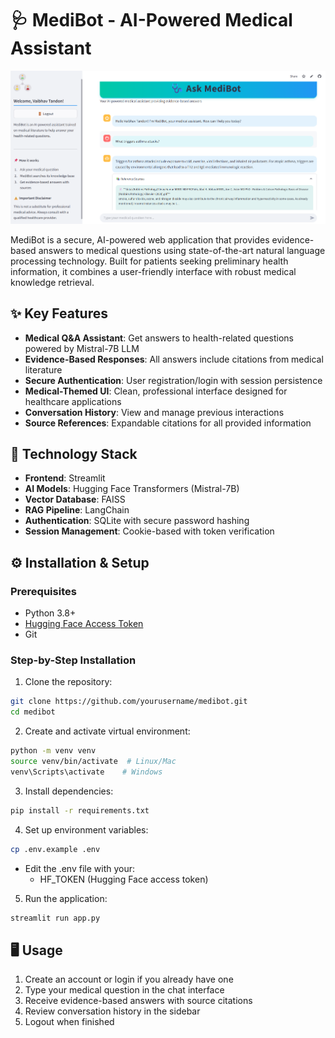 # 🩺 MediBot - AI-Powered Medical Assistant

![MediBot Interface](medichatbot_interface.png) 

MediBot is a secure, AI-powered web application that provides evidence-based answers to medical questions using state-of-the-art natural language processing technology. Built for patients seeking preliminary health information, it combines a user-friendly interface with robust medical knowledge retrieval.

## ✨ Key Features

- **Medical Q&A Assistant**: Get answers to health-related questions powered by Mistral-7B LLM
- **Evidence-Based Responses**: All answers include citations from medical literature
- **Secure Authentication**: User registration/login with session persistence
- **Medical-Themed UI**: Clean, professional interface designed for healthcare applications
- **Conversation History**: View and manage previous interactions
- **Source References**: Expandable citations for all provided information

## 🚀 Technology Stack

- **Frontend**: Streamlit
- **AI Models**: Hugging Face Transformers (Mistral-7B)
- **Vector Database**: FAISS
- **RAG Pipeline**: LangChain
- **Authentication**: SQLite with secure password hashing
- **Session Management**: Cookie-based with token verification

## ⚙️ Installation & Setup

### Prerequisites
- Python 3.8+
- [Hugging Face Access Token](https://huggingface.co/settings/tokens)
- Git

### Step-by-Step Installation

1. Clone the repository:
```bash
git clone https://github.com/yourusername/medibot.git
cd medibot
```
2. Create and activate virtual environment:
```bash
python -m venv venv
source venv/bin/activate  # Linux/Mac
venv\Scripts\activate    # Windows
```
3. Install dependencies:
```bash
pip install -r requirements.txt
```
4. Set up environment variables:
```bash
cp .env.example .env
```
- Edit the .env file with your:
    - HF_TOKEN (Hugging Face access token)
5. Run the application:
```bash
streamlit run app.py
```

## 🖥️ Usage
1. Create an account or login if you already have one
2. Type your medical question in the chat interface
3. Receive evidence-based answers with source citations
4. Review conversation history in the sidebar
5. Logout when finished